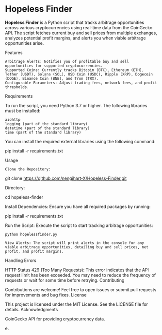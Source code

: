 <!DOCTYPE html>
<html lang="en">
<head>
    <meta charset="UTF-8">
    <meta name="viewport" content="width=device-width, initial-scale=1.0">
    
<body>
    <h1>Hopeless Finder</h1>
    <p><strong>Hopeless Finder</strong> is a Python script that tracks arbitrage opportunities across various cryptocurrencies using real-time data from the CoinGecko API. The script fetches current buy and sell prices from multiple exchanges, analyzes potential profit margins, and alerts you when viable arbitrage opportunities arise.</p>

   Features

    Arbitrage Alerts: Notifies you of profitable buy and sell opportunities for supported cryptocurrencies.
    Supported Coins: Currently tracks Bitcoin (BTC), Ethereum (ETH), Tether (USDT), Solana (SOL), USD Coin (USDC), Ripple (XRP), Dogecoin (DOGE), Binance Coin (BNB), and Tron (TRX).
    Configurable Parameters: Adjust trading fees, network fees, and profit thresholds.

Requirements

To run the script, you need Python 3.7 or higher. The following libraries must be installed:

    aiohttp
    logging (part of the standard library)
    datetime (part of the standard library)
    time (part of the standard library)

You can install the required external libraries using the following command:

pip install -r requirements.txt

Usage

    Clone the Repository:

    

git clone https://github.com/nengihart-X/Hopeless-Finder.git


Directory:



cd hopeless-finder

Install Dependencies: Ensure you have all required packages by running:

pip install -r requirements.txt

Run the Script: Execute the script to start tracking arbitrage opportunities:

    python hopelessfinder.py

    View Alerts: The script will print alerts in the console for any viable arbitrage opportunities, detailing buy and sell prices, net profit, and profit margins.

Handling Errors

HTTP Status 429 (Too Many Requests): This error indicates that the API request limit has been exceeded. You may need to reduce the frequency of requests or wait for some time before retrying.
Contributing

Contributions are welcome! Feel free to open issues or submit pull requests for improvements and bug fixes.
License

This project is licensed under the MIT License. See the LICENSE file for details.
Acknowledgments

CoinGecko API for providing cryptocurrency data.
</body>
</html>
e.
